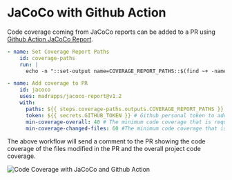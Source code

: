 # JaCoCo with Github Action

Code coverage coming from JaCoCo reports can be added to a PR using [Github Action JaCoCo Report](https://github.com/marketplace/actions/jacoco-report).

```yaml
- name: Set Coverage Report Paths
    id: coverage-paths
    run: |
      echo -n "::set-output name=COVERAGE_REPORT_PATHS::$(find ~+ -name jacocoTestReport.xml -size +300c -printf '%p,' | sed 's/.$//')"

- name: Add coverage to PR
    id: jacoco
    uses: madrapps/jacoco-report@v1.2
    with:
      paths: ${{ steps.coverage-paths.outputs.COVERAGE_REPORT_PATHS }} # Comma separated absolute paths of the generated jacoco xml files
      token: ${{ secrets.GITHUB_TOKEN }} # Github personal token to add commits to Pull Request
      min-coverage-overall: 40 # The minimum code coverage that is required to pass for overall project
      min-coverage-changed-files: 60 #The minimum code coverage that is required to pass for changed files
```
The above workflow will send a comment to the PR showing the code coverage of the files modified in the PR and the overall project code coverage.

![Code Coverage with JaCoCo and Github Action](../.attachments/code-coverage-jacoco-gitbhub-actions.png)